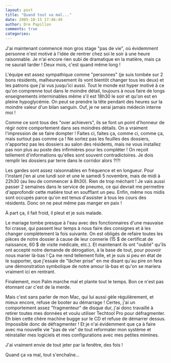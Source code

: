```yaml
---
layout: post
title: "Quand tout va mal..."
date: 2005-10-15 17:46:49
author: Dre Papillon
comments: true
categories: 
---
```



J'ai maintenant commencé mon gros stage "pas de vie", où évidemment personne n'est motivé à l'idée de rentrer chez soi le soir à une heure raisonnable.  Je n'ai encore rien subi de dramatique en la matière, mais ça ne saurait tarder !  Deux mois, c'est quand même long !

L'équipe est assez sympathique comme "personnes" (je suis tombée sur 2 bons résidents, malheureusement ils vont bientôt changer tous les deux) et les patrons que j'ai vus jusqu'ici aussi.  Tout le monde est hyper motivé à ce qu'on comprenne tout dans le moindre détail, toujours à nous faire de longs enseignements interminables même s'il est 18h30 le soir et qu'on est en pleine hypoglycémie.  On peut se prendre la tête pendant des heures sur la moindre valeur d'un bilan sanguin.  Ouf, je ne serai jamais médecin interne moi !

Comme ce sont tous des "over achievers", ils se font un point d'honneur de régir notre comportement dans ses moindres détails.  On a vraiment l'impression de se faire dompter !  Faites ci, faites ça, comme ci, comme ça, mais surtout pas comme ça !  Ne sortez pas les feuilles des dossiers, n'apportez pas les dossiers au salon des résidents, mais ne vous installez pas non plus au poste des infirmières pour les compléter !  On reçoit tellement d'informations qu'elles sont souvent contradictoires.  Je dois remplir les dossiers par terre dans le corridor alors ?!?!

Les gardes sont assez raisonnables en fréquence et en longueur.  Pour l'instant j'en ai une lundi soir et une le samedi 5 novembre, mais de midi à 22h30 (au lieu de commencer à 8h30).  Rien de trop méchant !  Je vais aussi passer 2 semaines dans le service de pneumo, ce qui devrait me permettre d'approfondir cette matière tout en soufflant un peu.  Enfin, même nos midis sont occupés parce qu'on est tenus d'assister à tous les cours des résidents.  Donc on ne peut même pas manger en paix !

À part ça, il fait froid, il pleut et je suis malade.

Le mariage tombe presque à l'eau avec des fonctionnaires d'une mauvaise foi crasse, qui passent leur temps à nous faire des consignes et à les changer complètement la fois suivante.  On est obligés de refaire toutes les pièces de notre dossier à cause de leur connerie (15 $ de certificat de naissance, 60 $ de visite médicale, etc.).  Et maintenant ils ont "oublié" qu'ils ont accepté notre demande de dérogation, à la base de tout, pour pouvoir nous marier là-bas !  Ça me rend tellement folle, et je suis si peu en état de le supporter, que j'essaie de "lâcher prise" en me disant qu'au pire on fera une démonstration symbolique de notre amour là-bas et qu'on se mariera vraiment ici en rentrant.

Finalement, mon Palm marche mal et plante tout le temps.  Bon ce n'est pas étonnant car c'est de la merde.

Mais c'est sans parler de mon Mac, qui lui aussi gèle régulièrement, et mieux encore, refuse de booter au démarrage !  Certes, j'ai un comportement assez "fragmenteur" de disque dur, j'ai donc travaillé à retirer toutes mes données et voulu utiliser Techtool Pro pour défragmenter.  Eh bien cette chère machine bugge sur le CD et refuse de démarrer dessus.  Impossible donc de défragmenter !  Et je n'ai évidemment que ça à faire avec ma nouvelle vie "pas de vie" de tout reformater mon système et réinstaller mes logiciels et mes configurations avec mes petites mimines.

J'ai vraiment envie de tout jeter par la fenêtre, des fois !

Quand ça va mal, tout s'enchaîne...